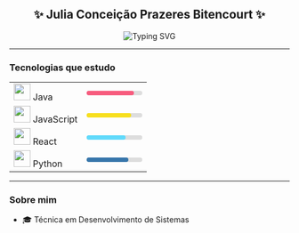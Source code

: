<h2 align="center">✨ Julia Conceição Prazeres Bitencourt ✨</h2>

<p align="center">
  <img src="https://readme-typing-svg.herokuapp.com?font=Fira+Code&size=22&pause=1000&color=F75C7E&center=true&vCenter=true&width=435&lines=Estudante+de+Desenvolvimento+de+Sistemas;Apaixonada+por+tecnologia;Sempre+aprendendo+e+evoluindo" alt="Typing SVG" />
</p>

---

### Tecnologias que estudo

<table>
  <tr>
    <td><img src="https://cdn.jsdelivr.net/gh/devicons/devicon/icons/java/java-original.svg" width="30"/> Java</td>
    <td>
      <div style="background-color:#ddd; border-radius:5px; width:100px;">
        <div style="width:85%; background-color:#f75c7e; padding:4px 0; border-radius:5px;"></div>
      </div>
    </td>
  </tr>
  <tr>
    <td><img src="https://cdn.jsdelivr.net/gh/devicons/devicon/icons/javascript/javascript-original.svg" width="30"/> JavaScript</td>
    <td>
      <div style="background-color:#ddd; border-radius:5px; width:100px;">
        <div style="width:80%; background-color:#f7df1e; padding:4px 0; border-radius:5px;"></div>
      </div>
    </td>
  </tr>
  <tr>
    <td><img src="https://cdn.jsdelivr.net/gh/devicons/devicon/icons/react/react-original.svg" width="30"/> React</td>
    <td>
      <div style="background-color:#ddd; border-radius:5px; width:100px;">
        <div style="width:70%; background-color:#61dafb; padding:4px 0; border-radius:5px;"></div>
      </div>
    </td>
  </tr>
  <tr>
    <td><img src="https://cdn.jsdelivr.net/gh/devicons/devicon/icons/python/python-original.svg" width="30"/> Python</td>
    <td>
      <div style="background-color:#ddd; border-radius:5px; width:100px;">
        <div style="width:75%; background-color:#3776ab; padding:4px 0; border-radius:5px;"></div>
      </div>
    </td>
  </tr>
</table>

---

### Sobre mim
- 🎓 Técnica em Desenvolvimento de Sistemas  

